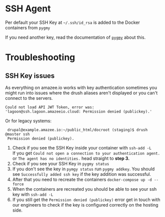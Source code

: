 # SSH Agent

Per default your SSH Key at `~/.ssh/id_rsa` is added to the Docker containers from `pygmy`

If you need another key, read the documentation of [`pygmy`](linux_pygmy.md) about this.


# Troubleshooting
## SSH Key issues

As everything on amazee.io works with key authentication sometimes you might run into issues where the drush aliases aren't displayed or you can't connect to the servers.

    Could not load API JWT Token, error was: 'lagoon@ssh.lagoon.amazeeio.cloud: Permission denied (publickey).'

Or for legacy systems:

     drupal@example.amazee.io:~/public_html/docroot (staging)$ drush @master ssh
     Permission denied (publickey).

1. Check if you see the SSH Key inside your container with `ssh-add -L` <br>
   If you get `Could not open a connection to your authentication agent.` or `The agent has no identities.` head straight to **step 3.**
2. Check if you see your SSH Key in `pygmy status`
3. If you don't see the key in `pymgy status` run `pygmy addkey`. You should see `Successfully added ssh key` if the key addition was successful.
4. After that you need to recreate the containers `docker-compose up -d --force`
5. When the containers are recreated you should be able to see your ssh key with `ssh-add -L`
6. If you still get the `Permission denied (publickey)` error get in touch with our engineers to check if the key is configured correctly on the hosting side.
